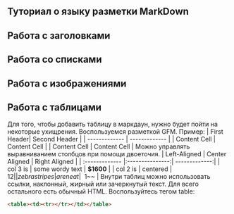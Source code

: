 ## Туториал о языку разметки MarkDown

## Работа с заголовками

## Работа со списками

## Работа с изображениями

## Работа с таблицами
Для того, чтобы добавить таблицу в маркдаун, нужно будет пойти на некоторые ухищрения. Воспользуемся разметкой GFM. Пример:
| First Header| Second Header   |
| ------------- | ------------- |
| Content Cell  | Content Cell  |
| Content Cell  | Content Cell  |
Можно управлять выравниванием столбцов при помощи
двоеточия.
| Left-Aligned  | Center Aligned  | Right Aligned |
| :------------- |:---------------:| -------------:|
| col 3 is      | some wordy text |     **$1600** |
| col 2 is      | centered        |      $12      |
| zebra stripes | are neat        | ~~$1~~        |
Внутри таблиц можно использовать ссылки, наклонный,
жирный или зачеркнутый текст.
Для всего остального есть обычный HTML.
Воспользуйтесь тегом table:
```HTML
<table><td><tr></tr></td></table>
```